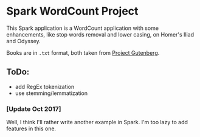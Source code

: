 # Spark WordCount Project

This Spark application is a WordCount application with some enhancements,
like stop words removal and lower casing, on Homer's Iliad and Odyssey.

Books are in `.txt` format, both taken from [Project Gutenberg](http://www.gutenberg.org/).

## ToDo:
- add RegEx tokenization
- use stemming/lemmatization

### [Update Oct 2017]
Well, I think I'll rather write another example in Spark. I'm too lazy to add features in this one.